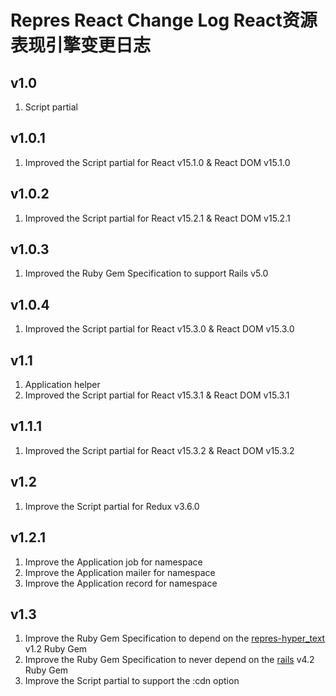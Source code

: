 # Repres React Change Log React资源表现引擎变更日志

## v1.0
1. Script partial

## v1.0.1
1. Improved the Script partial for React v15.1.0 & React DOM v15.1.0

## v1.0.2
1. Improved the Script partial for React v15.2.1 & React DOM v15.2.1

## v1.0.3
1. Improved the Ruby Gem Specification to support Rails v5.0

## v1.0.4
1. Improved the Script partial for React v15.3.0 & React DOM v15.3.0

## v1.1
1. Application helper
2. Improved the Script partial for React v15.3.1 & React DOM v15.3.1

## v1.1.1
1. Improved the Script partial for React v15.3.2 & React DOM v15.3.2

## v1.2
1. Improve the Script partial for Redux v3.6.0

## v1.2.1
1. Improve the Application job for namespace
2. Improve the Application mailer for namespace
3. Improve the Application record for namespace

## v1.3
1. Improve the Ruby Gem Specification to depend on the [repres-hyper_text](https://github.com/topbitdu/repres-hyper_text) v1.2 Ruby Gem
2. Improve the Ruby Gem Specification to never depend on the [rails](https://github.com/rails/rails) v4.2 Ruby Gem
3. Improve the Script partial to support the :cdn option
